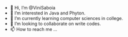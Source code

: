 - 👋 Hi, I’m @ViniSaboia
- 👀 I’m interested in Java and Phyton.
- 🌱 I’m currently learning  computer sciences in college.
- 💞️ I’m looking to collaborate on write codes.
- 📫 How to reach me ...

<!---
ViniSaboia/ViniSaboia is a ✨ special ✨ repository because its `README.md` (this file) appears on your GitHub profile.
You can click the Preview link to take a look at your changes.
--->
